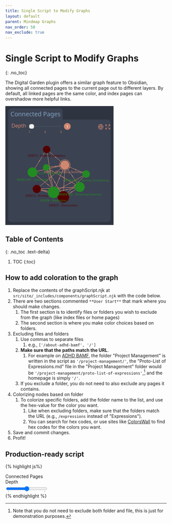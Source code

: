 ```yaml
---
title: Single Script to Modify Graphs
layout: default
parent: Mindmap Graphs
nav_order: 50
nav_exclude: true
---
```

# Single Script to Modify Graphs
{: .no_toc}

The Digital Garden plugin offers a similar graph feature to Obsidian, showing all connected pages to the current page out to different layers. By default, all linked pages are the same color, and index pages can overshadow more helpful links. 


![](../../assets/images/script-to-modify-graphs.png)

## Table of Contents
{: .no_toc .text-delta}
1. TOC
{:toc}


## How to add coloration to the graph
1. Replace the contents of the graphScript.njk at `src/site/_includes/components/graphScript.njk` with the code below.
2. There are two sections commented `**User Start**` that mark where you should make changes.
	1. The first section is to identify files or folders you wish to exclude from the graph (like index files or home pages)
	2. The second section is where you make color choices based on folders.
3. Excluding files and folders
	1. Use commas to separate files
		1. e.g., `['/about-adhd-bamf', '/']`
	2. **Make sure that the paths match the URL**.
		1. For example on [ADHD BAMF](https://adhdbamf.com/), the folder "Project Management" is written in the script as `'/project-management/'`, the "Proto-List of Expressions.md" file in the "Project Management" folder would be `'/project-management/proto-list-of-expressions'`,[^1] and the homepage is simply `'/'`. 
	3. If you exclude a folder, you do not need to also exclude any pages it contains.
4. Colorizing nodes based on folder
	1. To colorize specific folders, add the folder name to the list, and use the hex-value for the color you want.
		1. Like when excluding folders, make sure that the folders match the URL (e.g., `/expressions` instead of "Expressions").
		2. You can search for hex codes, or use sites like [ColorsWall](https://colorswall.com/palettes) to find hex codes for the colors you want.
5. Save and commit changes.
6. Profit!

## Production-ready script

{% highlight  js%}
<script>
    async function fetchGraphData() {
        const graphData = await fetch('/graph.json').then(res => res.json());
        const fullGraphData  = filterFullGraphData(graphData);
        return {graphData, fullGraphData}
    }

    function getNextLevelNeighbours(existing, remaining) {
        const keys = Object.values(existing).map((n) => n.neighbors).flat();
        const n_remaining = Object.keys(remaining).reduce((acc, key) => {
                if (keys.indexOf(key) != -1) {
                    if (!remaining[key].hide) {
                        existing[key] = remaining[key];
                    }
                } else {
                    acc[key] = remaining[key];
                }
                return acc;
            }, {});
        return existing, n_remaining;
    }

    function filterLocalGraphData(graphData, depth) {
        if (graphData == null) {
            return null;
        }

        let remaining = JSON.parse(JSON.stringify(graphData.nodes));
        let links = JSON.parse(JSON.stringify(graphData.links));
        let currentLink = decodeURI(window.location.pathname);
        let currentNode = remaining[currentLink] || Object.values(remaining).find((v) => v.home);

        delete remaining[currentNode.url];
        if (!currentNode.home) {
            let home = Object.values(remaining).find((v) => v.home);
            delete remaining[home.url];
        }
        currentNode.current = true;
        let existing = {};
        existing[currentNode.url] = currentNode;
        for (let i = 0; i < depth; i++) {
            existing, remaining = getNextLevelNeighbours(existing, remaining);
        }

        // **Modification Start**: Filter nodes based on folders or files with decoded URLs
	    // **User Start**: Enter folder and file paths to exclude
        const foldersToExclude = ['/project-management/']; // Use the URL folder path
        const filesToExclude = ['/about-adhd-bamf', '/']; // Use the full URL file path
		// **User End**

        nodes = Object.values(existing).filter(n => {
            const nodeUrl = decodeURIComponent(n.url);

            // Exclude nodes in specified folders
            // Exclude specified files
            const isExcludedFile = filesToExclude.includes(nodeUrl);
            const shouldHide = n.hide || inExcludedFolder || isExcludedFile;

            return !shouldHide;
        });

        // **Modification End**

        if (!currentNode.home) {
            nodes = nodes.filter(n => !n.home);
        }
        let ids = nodes.map((n) => n.id);

        return {
            nodes,
            links: links.filter(function (con) {
                const includeLink = ids.indexOf(con.target) > -1 && ids.indexOf(con.source) > -1;
                return includeLink;
            }),
        }
    }

    function getCssVar(variable) { return getComputedStyle(document.body).getPropertyValue(variable) }

    function htmlDecode(input) {
        var doc = new DOMParser().parseFromString(input, "text/html");
        return doc.documentElement.textContent;
    }

    function renderGraph(graphData, id, delay, fullScreen) {
        if (graphData == null) {
            return;
        }
        const el = document.getElementById(id);
        width = el.offsetWidth;
        height = el.offsetHeight;
        const highlightNodes = new Set();
        let hoverNode = null;

        // **Modification Start**: Define specific colors for folders
        // **User Start**: Enter folder and color pairings
        const folderColorMap = {
            '/expressions': '#530000',    // Red
            '/mitigations': '#228B22',    // Green
            '/definitions': '#808080',    // Gray
            // Add more folders and colors as needed
        };

        // Default color palette for folders not specified
        const defaultColorPalette = ['#f58231', '#911eb4', '#46f0f0',
                                     '#f032e6', '#bcf60c', '#fabebe', '#008080',
                                     '#e6beff', '#9a6324', '#fffac8', '#800000',
                                     '#aaffc3', '#808000', '#ffd8b1', '#000075',
                                     '#808080'];
		// **User End**

        let defaultColorIndex = 0;

        function getNodeColor(node) {
            if (node.current) {
                return getCssVar("--graph-main");
            }
            const nodeUrl = decodeURIComponent(node.url);
            const folderMatch = nodeUrl.match(/^\/[^/]+/);
            const folder = folderMatch ? folderMatch[0] : '/';
            // Check if folder has a specified color
            if (folderColorMap[folder]) {
                return folderColorMap[folder];
            } else {
                // Assign a default color if not specified
                if (!folderColorMap[folder]) {
                    folderColorMap[folder] = defaultColorPalette[defaultColorIndex % defaultColorPalette.length];
                    defaultColorIndex++;
                }
                return folderColorMap[folder];
            }
        }
        // **Modification End**

        let Graph = ForceGraph()
        (el)
            .graphData(graphData)
            .nodeId('id')
            .nodeLabel('title')
            .linkSource('source')
            .linkTarget('target')
            .d3AlphaDecay(0.10)
            .width(width)
            .height(height)
            .linkDirectionalArrowLength(2)
            .linkDirectionalArrowRelPos(0.5)
            .autoPauseRedraw(false)
            .linkColor((link) => {
                if (hoverNode == null) {
                    return getCssVar("--graph-main");
                }
                if (link.source.id == hoverNode.id || link.target.id == hoverNode.id) {
                    return getCssVar("--graph-main");
                } else {
                    return getCssVar("--graph-muted");
                }
            })
            .nodeCanvasObject((node, ctx) => {
                const numberOfNeighbours = (node.neighbors && node.neighbors.length) || 2;
                const nodeR = Math.min(7, Math.max(numberOfNeighbours / 2, 2));

                ctx.beginPath();
                ctx.arc(node.x, node.y, nodeR, 0, 2 * Math.PI, false);

                // **Modification Start**: Use getNodeColor function
                let nodeColor = getNodeColor(node);

                if (hoverNode == null) {
                    ctx.fillStyle = nodeColor;
                } else {
                    if (node == hoverNode || highlightNodes.has(node.url)) {
                        ctx.fillStyle = nodeColor;
                    } else {
                        ctx.fillStyle = getCssVar("--graph-muted");
                    }
                }
                // **Modification End**

                ctx.fill();

                if (node.current) {
                    ctx.beginPath();
                    ctx.arc(node.x, node.y, nodeR + 1, 0, 2 * Math.PI, false);
                    ctx.lineWidth = 0.5;
                    ctx.strokeStyle = getCssVar("--graph-main");
                    ctx.stroke();
                }

                const label = htmlDecode(node.title)
                const fontSize = 3.5;
                ctx.font = `${fontSize}px Sans-Serif`;

                ctx.textAlign = 'center';
                ctx.textBaseline = 'top';
                ctx.fillText(label, node.x, node.y + nodeR + 2);
            })
            .onNodeClick(node => {
                window.location = node.url;
            })
            .onNodeHover(node => {
                highlightNodes.clear();
                if (node) {
                    highlightNodes.add(node);
                    node.neighbors.forEach(neighbor => highlightNodes.add(neighbor));
                }
                hoverNode = node || null;
            });
            if (fullScreen || (delay != null && graphData.nodes.length > 4)) {
                setTimeout(() => {
                    Graph.zoomToFit(5, 75);
                }, delay || 200);
            }
        return Graph;
    }

    function renderLocalGraph(graphData, depth, fullScreen) {
        if (window.graph){
            window.graph._destructor();
        }
        const data = filterLocalGraphData(graphData, depth);
        return renderGraph(data, 'link-graph', null, fullScreen);
    }

    function filterFullGraphData(graphData) {
        if (graphData == null) {
            return null;
        }

        graphData = JSON.parse(JSON.stringify(graphData));

        // **Modification Start**: Filter nodes based on folders or files with decoded URLs
        const foldersToExclude = ['/project-management/']; // Use the URL folder path
        const filesToExclude = ['/about-adhd-bamf', '/']; // Use the full URL file path

        // Filter out nodes in specified folders or files
        const hiddens = Object.values(graphData.nodes)
            .filter((n) => {
                const nodeUrl = decodeURIComponent(n.url);

                const inExcludedFolder = foldersToExclude.some(folder => nodeUrl.startsWith(folder));
                const isExcludedFile = filesToExclude.includes(nodeUrl);
                const shouldHide = n.hide || inExcludedFolder || isExcludedFile;

                return shouldHide;
            })
            .map((n) => n.id);

        const data = {
            links: graphData.links.filter((l) => {
                const includeLink = !hiddens.includes(l.source) && !hiddens.includes(l.target);
                return includeLink;
            }),
            nodes: Object.values(graphData.nodes).filter((n) => {
                const includeNode = !hiddens.includes(n.id);
                return includeNode;
            })
        };
        return data;
    }

    function openFullGraph(fullGraphData) {
        lucide.createIcons({
                attrs: {
                    class: ["svg-icon"]
                }
            });
        return renderGraph(fullGraphData, "full-graph-container", 200, false);;
    }

    function closefullGraph(fullGraph) {
        if (fullGraph) {
            fullGraph._destructor();
        }
        return null;
    }
</script>
<div  x-init="{graphData, fullGraphData} = await fetchGraphData();" x-data="{ graphData: null, depth: 1, graph: null, fullGraph: null, showFullGraph: false, fullScreen: false, fullGraphData: null}" id="graph-component" x-bind:class="fullScreen ? 'graph graph-fs' : 'graph'" v-scope>
    <div class="graph-title-container">
        <div class="graph-title">Connected Pages</div>
        <div id="graph-controls">
                <div class="depth-control">
                    <label for="graph-depth">Depth</label>
                    <div class="slider">
                            <input x-model.number="depth" name="graph-depth" list="depthmarkers" type="range" step="1" min="1" max="3" id="graph-depth"/>
                    <datalist id="depthmarkers">
                            <option value="1" label="1"></option>
                            <option value="2" label="2"></option>
                            <option value="3" label="3"></option>
                    </datalist>
                    </div>
                    <span id="depth-display" x-text="depth"></span>
                </div>
                <div class="ctrl-right">
                    <span id="global-graph-btn" x-on:click="showFullGraph = true; setTimeout(() => { fullGraph = openFullGraph(fullGraphData)}, 100)"><i  icon-name="globe" aria-hidden="true"></i></span>
                    <span  id="graph-fs-btn"  x-on:click="fullScreen = !fullScreen;"><i  icon-name="expand" aria-hidden="true"></i></span>
                </div>
        </div>
    </div>
    <div x-effect="window.graph = renderLocalGraph(graphData, depth, fullScreen);" id="link-graph" ></div>
    <div x-show="showFullGraph" id="full-graph" class="show" style="display: none;">
        <span id="full-graph-close" x-on:click="fullGraph = closefullGraph(fullGraph); showFullGraph = false;"><i icon-name="x" aria-hidden="true"></i></span><div id="full-graph-container"></div>
    </div>
</div>
{% endhighlight %}

[^1]: Note that you do not need to exclude both folder and file, this is just for demonstration purposes.
